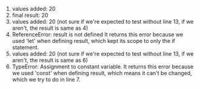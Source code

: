 1. values added: 20
2. final result: 20
3. values added: 20 (not sure if we're expected to test without line 13, if we aren't, the result is same as 4)
4. ReferenceError: result is not defined
   It returns this error because we used 'let' when defining result, which kept its scope to only the if statement.
5. values added: 20 (not sure if we're expected to test without line 13, if we aren't, the result is same as 6)
6. TypeError: Assignment to constant variable.
   It returns this error because we used 'const' when defining result, which means it can't be changed, which we try to do in line 7.
